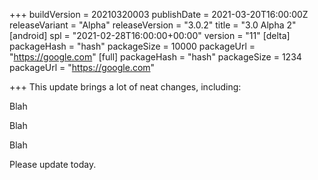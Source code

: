 +++
buildVersion = 20210320003
publishDate = 2021-03-20T16:00:00Z
releaseVariant = "Alpha"
releaseVersion = "3.0.2"
title = "3.0 Alpha 2"
[android]
spl = "2021-02-28T16:00:00+00:00"
version = "11"
[delta]
packageHash = "hash"
packageSize = 10000
packageUrl = "https://google.com"
[full]
packageHash = "hash"
packageSize = 1234
packageUrl = "https://google.com"

+++
This update brings a lot of neat changes, including:

Blah

Blah

Blah

Please update today.
